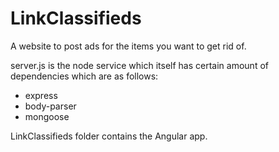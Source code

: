 # LinkClassifieds

A website to post ads for the items you want to get rid of.

server.js is the node service which itself has certain amount of dependencies which are as follows:
 - express
 - body-parser
 - mongoose 

LinkClassifieds folder contains the Angular app. 
